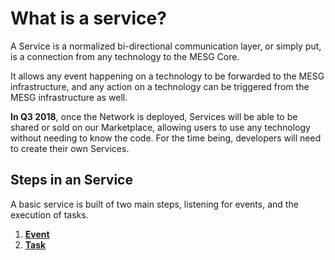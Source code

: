 # What is a service?

A Service is a normalized bi-directional communication layer, or simply put, is a connection from any technology to the MESG Core.   
  
It allows any event happening on a technology to be forwarded to the MESG infrastructure, and any action on a technology can be triggered from the MESG infrastructure as well.

**In Q3 2018**, once the Network is deployed, Services will be able to be shared or sold on our Marketplace, allowing users to use any technology without needing to know the code. For the time being, developers will need to create their own Services. 

## Steps in an Service

A basic service is built of two main steps, listening for events, and the execution of tasks.

1. [**Event**](communication-with-the-core.md)
2. [**Task**](tasks.md)

## 

